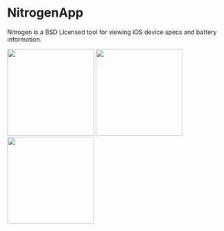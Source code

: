 # NitrogenApp

Nitrogen is a BSD Licensed tool for viewing iOS device specs and battery information.
<p float="left">
  <img src="https://user-images.githubusercontent.com/54189319/137585092-0e93b77f-44c0-4787-a538-515b729021d2.png" width="200">
  <img src="https://user-images.githubusercontent.com/54189319/137585070-6d505cfa-bfad-434e-83dd-bae2c3caad6a.png" width="200">
  <img src="https://user-images.githubusercontent.com/54189319/137585404-d2d43a5a-74e8-47de-9e6c-debceeec673b.png" width="200">
</p>
